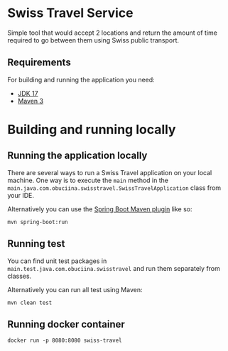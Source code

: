 # Swiss Travel Service
Simple tool that would accept 2 locations and return the amount of time required to go between them using Swiss public transport.

## Requirements

For building and running the application you need:

- [JDK 17](https://www.oracle.com/java/technologies/javase/jdk17-archive-downloads.html)
- [Maven 3](https://maven.apache.org)

# Building and running locally

## Running the application locally

There are several ways to run a Swiss Travel application on your local machine. One way is to execute the `main` method in the `main.java.com.obuciina.swisstravel.SwissTravelApplication` class from your IDE.

Alternatively you can use the [Spring Boot Maven plugin](https://docs.spring.io/spring-boot/docs/current/reference/html/build-tool-plugins-maven-plugin.html) like so:

```shell
mvn spring-boot:run
```

## Running test

You can find unit test packages in `main.test.java.com.obuciina.swisstravel` and run them separately from classes.

Alternatively you can run all test using Maven: 
```shell
mvn clean test
```

## Running docker container

```shell
docker run -p 8080:8080 swiss-travel
```